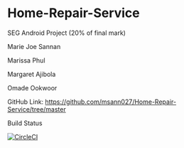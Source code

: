 # Home-Repair-Service


SEG Android Project (20% of final mark)



Marie Joe Sannan 

Marissa Phul

Margaret Ajibola

Omade Ookwoor



GitHub Link: https://github.com/msann027/Home-Repair-Service/tree/master



Build Status

[![CircleCI](https://circleci.com/gh/msann027/Home-Repair-Service.svg?style=svg)](https://circleci.com/gh/msann027/Home-Repair-Service)
